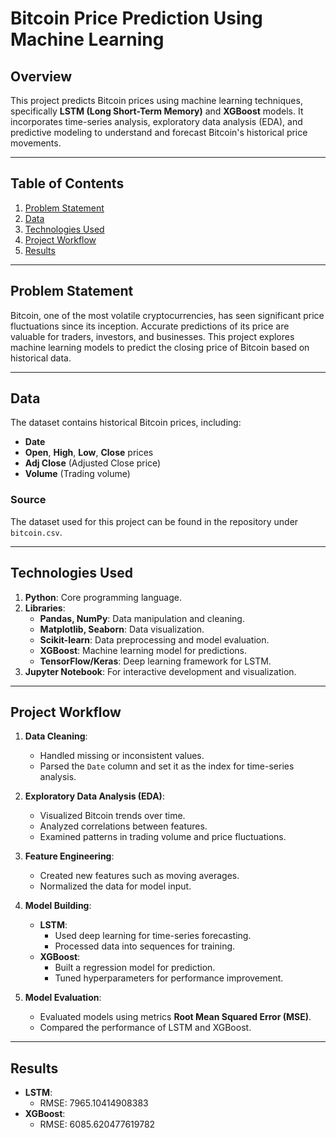 # **Bitcoin Price Prediction Using Machine Learning**

## **Overview**
This project predicts Bitcoin prices using machine learning techniques, specifically **LSTM (Long Short-Term Memory)** and **XGBoost** models. It incorporates time-series analysis, exploratory data analysis (EDA), and predictive modeling to understand and forecast Bitcoin's historical price movements.

---

## **Table of Contents**
1. [Problem Statement](#problem-statement)
2. [Data](#data)
3. [Technologies Used](#technologies-used)
4. [Project Workflow](#project-workflow)
5. [Results](#results)

---

## **Problem Statement**
Bitcoin, one of the most volatile cryptocurrencies, has seen significant price fluctuations since its inception. Accurate predictions of its price are valuable for traders, investors, and businesses. This project explores machine learning models to predict the closing price of Bitcoin based on historical data.

---

## **Data**
The dataset contains historical Bitcoin prices, including:
- **Date**
- **Open**, **High**, **Low**, **Close** prices
- **Adj Close** (Adjusted Close price)
- **Volume** (Trading volume)

### **Source**
The dataset used for this project can be found in the repository under `bitcoin.csv`.

---

## **Technologies Used**
1. **Python**: Core programming language.
2. **Libraries**:
   - **Pandas, NumPy**: Data manipulation and cleaning.
   - **Matplotlib, Seaborn**: Data visualization.
   - **Scikit-learn**: Data preprocessing and model evaluation.
   - **XGBoost**: Machine learning model for predictions.
   - **TensorFlow/Keras**: Deep learning framework for LSTM.
3. **Jupyter Notebook**: For interactive development and visualization.

---

## **Project Workflow**
1. **Data Cleaning**:
   - Handled missing or inconsistent values.
   - Parsed the `Date` column and set it as the index for time-series analysis.

2. **Exploratory Data Analysis (EDA)**:
   - Visualized Bitcoin trends over time.
   - Analyzed correlations between features.
   - Examined patterns in trading volume and price fluctuations.

3. **Feature Engineering**:
   - Created new features such as moving averages.
   - Normalized the data for model input.

4. **Model Building**:
   - **LSTM**:
     - Used deep learning for time-series forecasting.
     - Processed data into sequences for training.
   - **XGBoost**:
     - Built a regression model for prediction.
     - Tuned hyperparameters for performance improvement.

5. **Model Evaluation**:
   - Evaluated models using metrics **Root Mean Squared Error (MSE)**.
   - Compared the performance of LSTM and XGBoost.

---

## **Results**
- **LSTM**:
  - RMSE: 7965.10414908383
- **XGBoost**:
  - RMSE: 6085.620477619782

